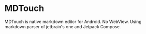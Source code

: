 # MDTouch

MDTouch is native markdown editor for Android. No WebView.
Using markdown parser of jetbrain's one and Jetpack Compose.

